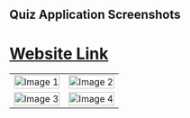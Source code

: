 <h2>Quiz Application Screenshots</h2>
<h1><a href="https://reactqquiz.netlify.app/">Website Link</a></h1>
<table>
  <tr>
    <td>
      <img src="https://github.com/ami1manna/ReactQuiz/assets/91798995/211a1901-973a-42db-ad22-da41fa55414a" alt="Image 1" width="100%"/>
    </td>
    <td>
      <img src="https://github.com/ami1manna/ReactQuiz/assets/91798995/5375dd0a-889a-4827-9a03-9a3fdea9392a" alt="Image 2" width="100%"/>
    </td>
  </tr>
  <tr>
    <td>
      <img src="https://github.com/ami1manna/ReactQuiz/assets/91798995/1bb39e17-a262-4b46-98a4-8f0ee6a914c6" alt="Image 3" width="100%"/>
    </td>
    <td>
      <img src="https://github.com/ami1manna/ReactQuiz/assets/91798995/d1e8b3c6-eaaa-4cd2-a577-0c602f985579" alt="Image 4" height="100%" width="100%"/>
    </td>
  </tr>
  
</table>

